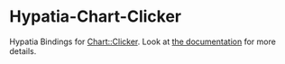 Hypatia-Chart-Clicker
=====================

Hypatia Bindings for [Chart::Clicker](https://metacpan.org/module/Chart::Clicker). Look at [the documentation](https://metacpan.org/release/Hypatia-Chart-Clicker) for more details.
